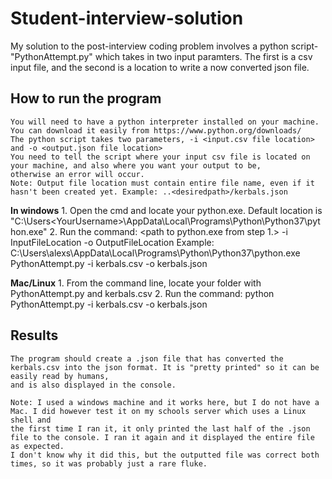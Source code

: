 # Student-interview-solution
My solution to the post-interview coding problem involves a python script-"PythonAttempt.py" which takes in two input paramters.
The first is a csv input file, and the second is a location to write a now converted json file.

## How to run the program
	You will need to have a python interpreter installed on your machine. You can download it easily from https://www.python.org/downloads/
	The python script takes two parameters, -i <input.csv file location> and -o <output.json file location>
	You need to tell the script where your input csv file is located on your machine, and also where you want your output to be,
	otherwise an error will occur.
	Note: Output file location must contain entire file name, even if it hasn't been created yet. Example: ..<desiredpath>/kerbals.json
	
**In windows**
	1. Open the cmd and locate your python.exe. Default location is "C:\Users\<YourUsername>\AppData\Local\Programs\Python\Python37\python.exe"
	2. Run the command: <path to python.exe from step 1.> <path to PythonAttempt.py> -i InputFileLocation -o OutputFileLocation
	Example: C:\Users\alexs\AppData\Local\Programs\Python\Python37\python.exe PythonAttempt.py -i kerbals.csv -o kerbals.json

**Mac/Linux**
	1. From the command line, locate your folder with PythonAttempt.py and kerbals.csv
	2. Run the command: python PythonAttempt.py -i kerbals.csv -o kerbals.json
	
## Results
	The program should create a .json file that has converted the kerbals.csv into the json format. It is "pretty printed" so it can be easily read by humans, 
	and is also displayed in the console. 
	
	Note: I used a windows machine and it works here, but I do not have a Mac. I did however test it on my schools server which uses a Linux shell and 
	the first time I ran it, it only printed the last half of the .json file to the console. I ran it again and it displayed the entire file as expected.
	I don't know why it did this, but the outputted file was correct both times, so it was probably just a rare fluke.
